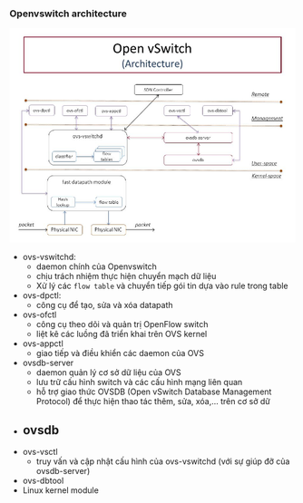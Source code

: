 ### Openvswitch architecture

![openvswitch architecture](pictures/openvswitch.jpg)

+ ovs-vswitchd:
  - daemon chính của Openvswitch
  - chịu trách nhiệm thực hiện chuyển mạch dữ liệu
  - Xử lý các `flow table` và chuyển tiếp gói tin dựa vào rule trong table
+ ovs-dpctl:
  - công cụ để tạo, sửa và xóa datapath
+ ovs-ofctl
  - công cụ theo dõi và quản trị OpenFlow switch
  - liệt kê các luồng đã triển khai trên OVS kernel
+ ovs-appctl
  - giao tiếp và điều khiển các daemon của OVS
+ ovsdb-server
  - daemon quản lý cơ sở dữ liệu của OVS
  - lưu trữ cấu hình switch và các cấu hình mạng liên quan
  - hỗ trợ giao thức OVSDB (Open vSwitch Database Management Protocol) để thực hiện thao tác thêm, sửa, xóa,... trên cơ sở dữ 
+ ovsdb
  - 
+ ovs-vsctl
  - truy vấn và cập nhật cấu hình của ovs-vswitchd (với sự giúp đỡ của ovsdb-server)
+ ovs-dbtool
+ Linux kernel module
